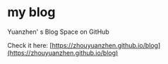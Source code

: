 # my blog

Yuanzhen' s Blog Space on GitHub

Check it here: [https://zhouyuanzhen.github.io/blog](https://zhouyuanzhen.github.io/blog)
